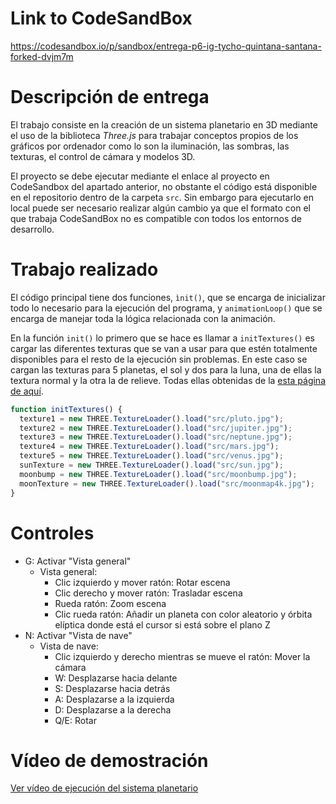 # Link to CodeSandBox
https://codesandbox.io/p/sandbox/entrega-p6-ig-tycho-quintana-santana-forked-dvjm7m

# Descripción de entrega
El trabajo consiste en la creación de un sistema planetario en 3D mediante el uso de la biblioteca _Three.js_ para trabajar conceptos propios de los gráficos por ordenador como lo son la iluminación, las sombras, las texturas, el control de cámara y modelos 3D. 

El proyecto se debe ejecutar mediante el enlace al proyecto en CodeSandbox del apartado anterior, no obstante  el código está disponible en el repositorio dentro de la carpeta ```src```. Sin embargo para ejecutarlo en local puede ser necesario realizar algún cambio ya que el formato con el que trabaja CodeSandBox no es compatible con todos los entornos de desarrollo. 

# Trabajo realizado
El código principal tiene dos funciones, ```ìnit()```, que se encarga de inicializar todo lo necesario para la ejecución del programa, y ```animationLoop()``` que se encarga de manejar toda la lógica relacionada con la animación.   

En la función ```init()``` lo primero que se hace es llamar a ```initTextures()``` es cargar las diferentes texturas que se van a usar para que estén totalmente disponibles para el resto de la ejecución sin problemas. En este caso se cargan las texturas para 5 planetas, el sol y dos para la luna, una de ellas la textura normal y la otra la de relieve. Todas ellas obtenidas de la [esta página de aquí](https://planetpixelemporium.com/planets.html).
```js
function initTextures() {
  texture1 = new THREE.TextureLoader().load("src/pluto.jpg");
  texture2 = new THREE.TextureLoader().load("src/jupiter.jpg");
  texture3 = new THREE.TextureLoader().load("src/neptune.jpg");
  texture4 = new THREE.TextureLoader().load("src/mars.jpg");
  texture5 = new THREE.TextureLoader().load("src/venus.jpg");
  sunTexture = new THREE.TextureLoader().load("src/sun.jpg");
  moonbump = new THREE.TextureLoader().load("src/moonbump.jpg");
  moonTexture = new THREE.TextureLoader().load("src/moonmap4k.jpg");
}
```


# Controles
- G: Activar "Vista general"
  - Vista general:
    - Clic izquierdo y mover ratón: Rotar escena
    - Clic derecho y mover ratón: Trasladar escena
    - Rueda ratón: Zoom escena
    - Clic rueda ratón: Añadir un planeta con color aleatorio y órbita elíptica donde está el cursor si está sobre el plano Z
- N: Activar "Vista de nave"  
  - Vista de nave:
    - Clic izquierdo y derecho mientras se mueve el ratón: Mover la cámara
    - W: Desplazarse hacia delante
    - S: Desplazarse hacia detrás
    - A: Desplazarse a la izquierda
    - D: Desplazarse a la derecha
    - Q/E: Rotar
   
# Vídeo de demostración

[Ver vídeo de ejecución del sistema planetario](./DEMO.mp4)
